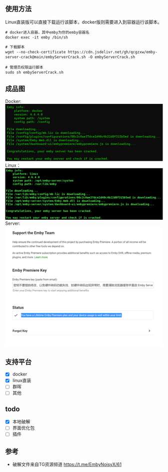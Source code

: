 ## 使用方法
Linux直装版可以直接下载运行该脚本，docker版则需要进入到容器运行该脚本。
```shell
# docker进入容器，其中emby为你的emby容器名
docker exec -it emby /bin/sh
```
```shell
# 下载脚本
wget --no-check-certificate https://cdn.jsdelivr.net/gh/qcgzxw/emby-server-crack@main/embyServerCrack.sh -O embyServerCrack.sh

# 管理员权限运行脚本
sudo sh embyServerCrack.sh
```

## 成品图
Docker:
![emby server for docker cracked](1.png)
Linux：
![emby server for linux cracked](2.png)
Server:
![emby server cracked](3.png)


## 支持平台
- [x] docker
- [x] linux直装
- [ ] 群晖
- [ ] 其他

## todo
- [x] 本地破解
- [ ] 界面优化包
- [ ] 插件

## 参考
- 破解文件来自TG资源频道 https://t.me/EmbyNoisyX/61
